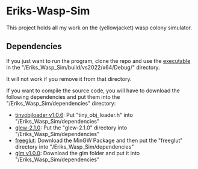 # Eriks-Wasp-Sim
This project holds all my work on the (yellowjacket) wasp colony simulator.

## Dependencies
If you just want to run the program, clone the repo and use the [executable](Eriks_Wasp_Sim/build/vs2022/x64/Debug/Eriks_Wasp_Sim.exe) in the "/Eriks_Wasp_Sim/build/vs2022/x64/Debug/" directory.

It will not work if you remove it from that directory.


If you want to compile the source code, you will have to download the following dependencies and put them into the "/Eriks_Wasp_Sim/dependencies" directory:

- [tinyobjloader v1.0.6](https://github.com/tinyobjloader/tinyobjloader/releases/tag/v1.0.6): Put "tiny_obj_loader.h" into "/Eriks_Wasp_Sim/dependencies"
- [glew-2.1.0](https://sourceforge.net/projects/glew/files/glew/2.1.0/): Put the "glew-2.1.0" directory into "/Eriks_Wasp_Sim/dependencies"
- [freeglut](https://www.transmissionzero.co.uk/software/freeglut-devel/): Download the MinGW Package and then put the "freeglut" directory into "/Eriks_Wasp_Sim/dependencies"
- [glm v1.0.0](https://github.com/g-truc/glm/releases): Download the glm folder and put it into "/Eriks_Wasp_Sim/dependencies"
